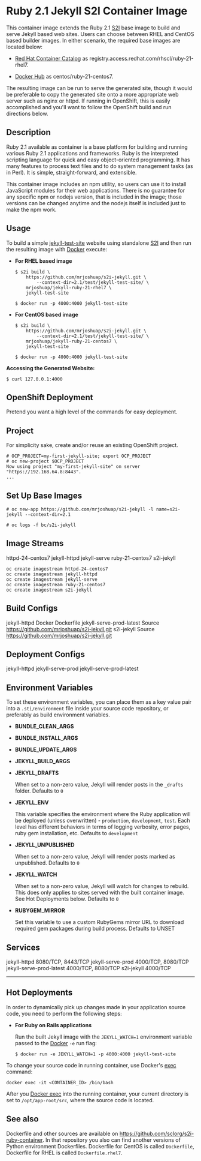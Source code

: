 Ruby 2.1 Jekyll S2I Container Image
===================================

This container image extends the Ruby 2.1 [S2I](https://github.com/openshift/source-to-image)
base image to build and serve Jekyll based web sites.  Users can choose between
RHEL and CentOS based builder images.  In either scenario, the required base images
are located below:

*  [Red Hat Container Catalog](https://access.redhat.com/containers/#/registry.access.redhat.com/rhscl/ruby-21-rhel7)
   as registry.access.redhat.com/rhscl/ruby-21-rhel7.

*  [Docker Hub](https://hub.docker.com/r/centos/ruby-21-centos7/)
   as centos/ruby-21-centos7.

The resulting image can be run to serve the generated site, though it would be
preferable to copy the generated site onto a more appropriate web server such
as nginx or httpd.  If running in OpenShift, this is easily accomplished and
you'll want to follow the OpenShift build and run directions below.

Description
-----------

Ruby 2.1 available as container is a base platform for building and running
various Ruby 2.1 applications and frameworks.  Ruby is the interpreted scripting
language for quick and easy object-oriented programming.  It has many features
to process text files and to do system management tasks (as in Perl). It is
simple, straight-forward, and extensible.

This container image includes an npm utility, so users can use it to install
JavaScript modules for their web applications. There is no guarantee for any
specific npm or nodejs version, that is included in the image; those versions
can be changed anytime and the nodejs itself is included just to make the npm
work.

Usage
---------------------
To build a simple [jekyll-test-site](https://github.com/mrjoshuap/s2i-jekyll/tree/master/2.1/test/jekyll-test-site)
website using standalone [S2I](https://github.com/openshift/source-to-image) and
then run the resulting image with [Docker](http://docker.io) execute:

*  **For RHEL based image**
    ```
    $ s2i build \
        https://github.com/mrjoshuap/s2i-jekyll.git \
            --context-dir=2.1/test/jekyll-test-site/ \
        mrjoshuap/jekyll-ruby-21-rhel7 \
        jekyll-test-site

    $ docker run -p 4000:4000 jekyll-test-site
    ```

*  **For CentOS based image**
    ```
    $ s2i build \
        https://github.com/mrjoshuap/s2i-jekyll.git \
            --context-dir=2.1/test/jekyll-test-site/ \
        mrjoshuap/jekyll-ruby-21-centos7 \
        jekyll-test-site

    $ docker run -p 4000:4000 jekyll-test-site
    ```

**Accessing the Generated Website:**
```
$ curl 127.0.0.1:4000
```


OpenShift Deployment
--------------------

Pretend you want a high level of the commands for easy deployment.

Project
-------

For simplicity sake, create and/or reuse an existing OpenShift project.

```
# OCP_PROJECT=my-first-jekyll-site; export OCP_PROJECT
# oc new-project $OCP_PROJECT
Now using project "my-first-jekyll-site" on server "https://192.168.64.8:8443".
...
```

Set Up Base Images
------------------

```
# oc new-app https://github.com/mrjoshuap/s2i-jekyll -l name=s2i-jekyll --context-dir=2.1

# oc logs -f bc/s2i-jekyll
```

Image Streams
-------------

httpd-24-centos7
jekyll-httpd
jekyll-serve
ruby-21-centos7
s2i-jekyll

```
oc create imagestream httpd-24-centos7
oc create imagestream jekyll-httpd
oc create imagestream jekyll-serve
oc create imagestream ruby-21-centos7
oc create imagestream s2i-jekyll
```

Build Configs
-------------

jekyll-httpd                Docker  Dockerfile
jekyll-serve-prod-latest    Source  https://github.com/mrjoshuap/s2i-jekyll.git
s2i-jekyll                  Source  https://github.com/mrjoshuap/s2i-jekyll.git


Deployment Configs
------------------

jekyll-httpd
jekyll-serve-prod
jekyll-serve-prod-latest


Environment Variables
---------------------

To set these environment variables, you can place them as a key value pair into
a `.sti/environment` file inside your source code repository, or preferably as
build environment variables.

* **BUNDLE_CLEAN_ARGS**

* **BUNDLE_INSTALL_ARGS**

* **BUNDLE_UPDATE_ARGS**

* **JEKYLL_BUILD_ARGS**

* **JEKYLL_DRAFTS**

    When set to a non-zero value, Jekyll will render posts in the `_drafts` folder.
    Defaults to `0`

* **JEKYLL_ENV**

    This variable specifies the environment where the Ruby application will be
    deployed (unless overwritten) - `production`, `development`, `test`.
    Each level has different behaviors in terms of logging verbosity,
    error pages, ruby gem installation, etc.
    Defaults to `development`

* **JEKYLL_UNPUBLISHED**

    When set to a non-zero value, Jekyll will render posts marked as unpublished.
    Defaults to `0`

* **JEKYLL_WATCH**

    When set to a non-zero value, Jekyll will watch for changes to rebuild.
    This does only applies to sites served with
    the built container image.  See Hot Deployments below.
    Defaults to `0`

* **RUBYGEM_MIRROR**

    Set this variable to use a custom RubyGems mirror URL to download required
    gem packages during build process.
    Defaults to UNSET


Services
--------
jekyll-httpd                8080/TCP, 8443/TCP
jekyll-serve-prod           4000/TCP, 8080/TCP
jekyll-serve-prod-latest    4000/TCP, 8080/TCP
s2i-jekyll                  4000/TCP


* **
Hot Deployments
---------------
In order to dynamically pick up changes made in your application source code,
you need to perform the following steps:

*  **For Ruby on Rails applications**

    Run the built Jekyll image with the `JEKYLL_WATCH=1` environment variable passed to the [Docker](http://docker.io) `-e` run flag:
    ```
    $ docker run -e JEKYLL_WATCH=1 -p 4000:4000 jekyll-test-site
    ```

To change your source code in running container, use Docker's [exec](http://docker.io) command:
```
docker exec -it <CONTAINER_ID> /bin/bash
```

After you [Docker exec](http://docker.io) into the running container, your current
directory is set to `/opt/app-root/src`, where the source code is located.

See also
--------
Dockerfile and other sources are available on https://github.com/sclorg/s2i-ruby-container.
In that repository you also can find another versions of Python environment Dockerfiles.
Dockerfile for CentOS is called `Dockerfile`, Dockerfile for RHEL is called `Dockerfile.rhel7`.
